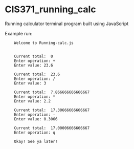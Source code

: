 # CIS371_running_calc
Running calculator terminal program built using JavaScript

Example run:


        Welcome to Running-calc.js


        Current total:  0
        Enter operation: +
        Enter value: 23.6

        Current total:  23.6
        Enter operation: /
        Enter value: 3

        Current total:  7.866666666666667
        Enter operation: *
        Enter value: 2.2

        Current total:  17.30666666666667
        Enter operation: -
        Enter value: 0.3066

        Current total:  17.00006666666667
        Enter operation: q

        Okay! See ya later!
